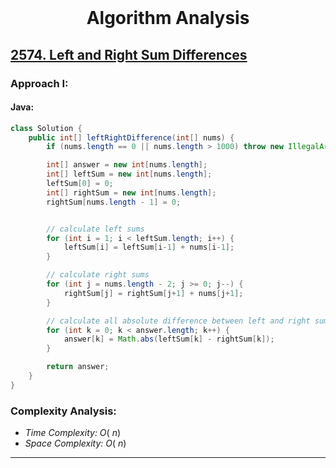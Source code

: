 <br>
<h1 align="center">Algorithm Analysis</h1>

## [2574. Left and Right Sum Differences](https://leetcode.com/problems/left-and-right-sum-differences/)

### Approach I: 

#### Java:
```java
class Solution {
    public int[] leftRightDifference(int[] nums) {
        if (nums.length == 0 || nums.length > 1000) throw new IllegalArgumentException("invalid input");

        int[] answer = new int[nums.length];
        int[] leftSum = new int[nums.length];
        leftSum[0] = 0;
        int[] rightSum = new int[nums.length];
        rightSum[nums.length - 1] = 0;


        // calculate left sums
        for (int i = 1; i < leftSum.length; i++) {
            leftSum[i] = leftSum[i-1] + nums[i-1];
        }

        // calculate right sums
        for (int j = nums.length - 2; j >= 0; j--) {
            rightSum[j] = rightSum[j+1] + nums[j+1];
        }

        // calculate all absolute difference between left and right sums
        for (int k = 0; k < answer.length; k++) {
            answer[k] = Math.abs(leftSum[k] - rightSum[k]);
        }

        return answer;
    }
}
```

[//]: # (#### Go:)

[//]: # (```go)

[//]: # (func solution&#40;&#41; {)

[//]: # ()
[//]: # (})

[//]: # (```)

### Complexity Analysis:

- *Time Complexity:* $O(\ n)$
- *Space Complexity:* $O(\ n)$


---


